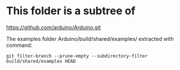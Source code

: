 # This folder is a subtree of 
https://github.com/arduino/Arduino.git

The examples folder Arduino/build/shared/examples/ extracted with command: 
```
git filter-branch --prune-empty --subdirectory-filter build/shared/examples HEAD 
```

